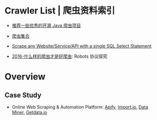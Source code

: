 # Crawler List | 爬虫资料索引

- [推荐一些优秀的开源 Java 爬虫项目](https://zhuanlan.zhihu.com/p/24844250)

- [爬虫集合](https://github.com/facert/awesome-spider)

- [Scrape any Website/Service/API with a single SQL Select Statement](https://hackernoon.com/scrape-any-website-service-api-with-a-single-sql-select-statement-8d60be1e9a49#.qk9dmtpdv)

- [2016-什么样的爬虫才是好爬虫](https://parg.co/EBM): Robots 协议探究

# Overview

## Case Study

- Online Web Scraping & Automation Platform: [Apify](https://www.apify.com/), [Import.io](https://www.import.io/), [Data Miner](https://data-miner.io/), [Getdata.io](https://getdata.io/docs/semantic-query-language/api)
